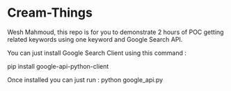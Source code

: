 # Cream-Things

Wesh Mahmoud, this repo is for you to demonstrate 2 hours of POC getting related keywords using one keyword and Google Search API.

You can just install Google Search Client using this command :

pip install google-api-python-client

Once installed you can just run : python google_api.py
